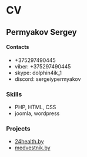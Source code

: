 # CV
## Permyakov Sergey

#### Contacts 
- +375297490445
- viber: +375297490445 
- skype: dolphin4ik_1
- discord: sergeiypermyakov

### Skills
- PHP, HTML, CSS
- joomla, wordpress

### Projects
- [24health.by](https://24health.by/)
- [medvestnik.by](https://medvestnik.by/)